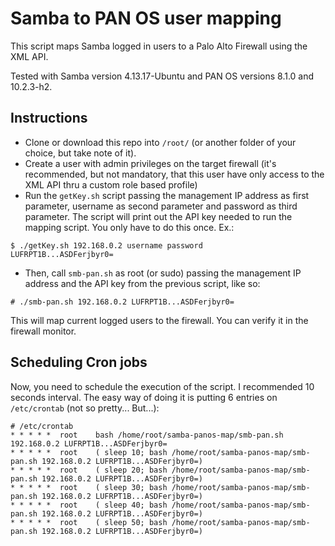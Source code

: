 # Samba to PAN OS user mapping

This script maps Samba logged in users to a Palo Alto Firewall using the XML API.

Tested with Samba version 4.13.17-Ubuntu and PAN OS versions 8.1.0 and 10.2.3-h2.

## Instructions

- Clone or download this repo into `/root/` (or another folder of your choice, but take note of it).
- Create a user with admin privileges on the target firewall (it's recommended, but not mandatory, that this user have only access to the XML API thru a custom role based profile)
- Run the `getKey.sh` script passing the management IP address as first parameter, username as second parameter and password as third parameter. The script will print out the API key needed to run the mapping script. You only have to do this once. Ex.:

```
$ ./getKey.sh 192.168.0.2 username password
LUFRPT1B...ASDFerjbyr0=
```

- Then, call `smb-pan.sh` as root (or sudo) passing the management IP address and the API key from the previous script, like so:

```
# ./smb-pan.sh 192.168.0.2 LUFRPT1B...ASDFerjbyr0=
```

This will map current logged users to the firewall. You can verify it in the firewall monitor.

## Scheduling Cron jobs

Now, you need to schedule the execution of the script. I recommended 10 seconds interval. The easy way of doing it is putting 6 entries on `/etc/crontab` (not so pretty... But...):

```
# /etc/crontab
* * * * *  root    bash /home/root/samba-panos-map/smb-pan.sh 192.168.0.2 LUFRPT1B...ASDFerjbyr0=
* * * * *  root    ( sleep 10; bash /home/root/samba-panos-map/smb-pan.sh 192.168.0.2 LUFRPT1B...ASDFerjbyr0=)
* * * * *  root    ( sleep 20; bash /home/root/samba-panos-map/smb-pan.sh 192.168.0.2 LUFRPT1B...ASDFerjbyr0=)
* * * * *  root    ( sleep 30; bash /home/root/samba-panos-map/smb-pan.sh 192.168.0.2 LUFRPT1B...ASDFerjbyr0=)
* * * * *  root    ( sleep 40; bash /home/root/samba-panos-map/smb-pan.sh 192.168.0.2 LUFRPT1B...ASDFerjbyr0=)
* * * * *  root    ( sleep 50; bash /home/root/samba-panos-map/smb-pan.sh 192.168.0.2 LUFRPT1B...ASDFerjbyr0=)
```
